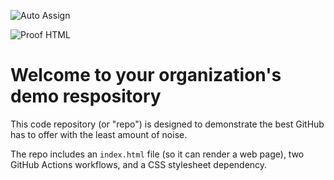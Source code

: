 ![Auto Assign](https://github.com/FINISHER-TKT-GAMES/demo-repository/actions/workflows/auto-assign.yml/badge.svg)

![Proof HTML](https://github.com/FINISHER-TKT-GAMES/demo-repository/actions/workflows/proof-html.yml/badge.svg)

# Welcome to your organization's demo respository
This code repository (or "repo") is designed to demonstrate the best GitHub has to offer with the least amount of noise.

The repo includes an `index.html` file (so it can render a web page), two GitHub Actions workflows, and a CSS stylesheet dependency.
